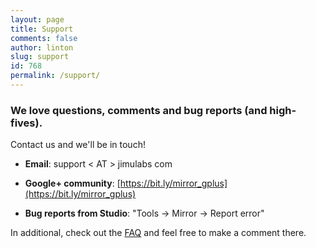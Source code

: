 ```yaml
---
layout: page
title: Support
comments: false
author: linton
slug: support
id: 768
permalink: /support/
---
```



### We love questions, comments and bug reports (and high-fives).





Contact us and we'll be in touch!







  * **Email**: support < AT > jimulabs  com


  * **Google+ community**: [https://bit.ly/mirror_gplus](https://bit.ly/mirror_gplus)


  * **Bug reports from Studio**: "Tools -> Mirror -> Report error"





In additional, check out the [FAQ]({{site.baseurl}}/faq) and feel free to make a comment there.



